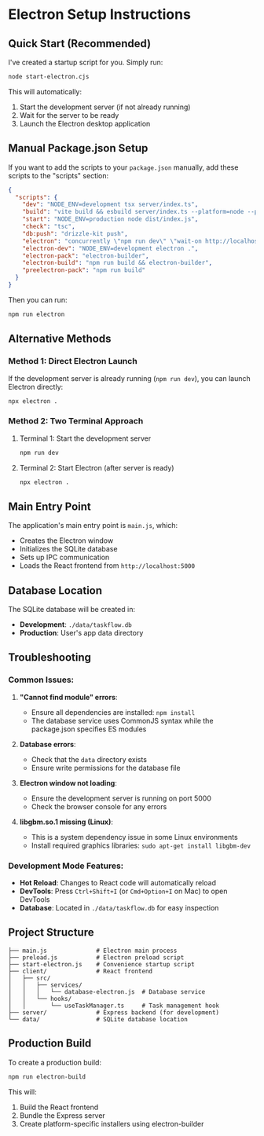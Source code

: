 # Electron Setup Instructions

## Quick Start (Recommended)

I've created a startup script for you. Simply run:

```bash
node start-electron.cjs
```

This will automatically:
1. Start the development server (if not already running)
2. Wait for the server to be ready
3. Launch the Electron desktop application

## Manual Package.json Setup

If you want to add the scripts to your `package.json` manually, add these scripts to the "scripts" section:

```json
{
  "scripts": {
    "dev": "NODE_ENV=development tsx server/index.ts",
    "build": "vite build && esbuild server/index.ts --platform=node --packages=external --bundle --format=esm --outdir=dist",
    "start": "NODE_ENV=production node dist/index.js",
    "check": "tsc",
    "db:push": "drizzle-kit push",
    "electron": "concurrently \"npm run dev\" \"wait-on http://localhost:5000 && electron .\"",
    "electron-dev": "NODE_ENV=development electron .",
    "electron-pack": "electron-builder",
    "electron-build": "npm run build && electron-builder",
    "preelectron-pack": "npm run build"
  }
}
```

Then you can run:
```bash
npm run electron
```

## Alternative Methods

### Method 1: Direct Electron Launch
If the development server is already running (`npm run dev`), you can launch Electron directly:

```bash
npx electron .
```

### Method 2: Two Terminal Approach
1. Terminal 1: Start the development server
   ```bash
   npm run dev
   ```

2. Terminal 2: Start Electron (after server is ready)
   ```bash
   npx electron .
   ```

## Main Entry Point

The application's main entry point is `main.js`, which:
- Creates the Electron window
- Initializes the SQLite database
- Sets up IPC communication
- Loads the React frontend from `http://localhost:5000`

## Database Location

The SQLite database will be created in:
- **Development**: `./data/taskflow.db`
- **Production**: User's app data directory

## Troubleshooting

### Common Issues:

1. **"Cannot find module" errors**:
   - Ensure all dependencies are installed: `npm install`
   - The database service uses CommonJS syntax while the package.json specifies ES modules

2. **Database errors**:
   - Check that the `data` directory exists
   - Ensure write permissions for the database file

3. **Electron window not loading**:
   - Ensure the development server is running on port 5000
   - Check the browser console for any errors

4. **libgbm.so.1 missing (Linux)**:
   - This is a system dependency issue in some Linux environments
   - Install required graphics libraries: `sudo apt-get install libgbm-dev`

### Development Mode Features:

- **Hot Reload**: Changes to React code will automatically reload
- **DevTools**: Press `Ctrl+Shift+I` (or `Cmd+Option+I` on Mac) to open DevTools
- **Database**: Located in `./data/taskflow.db` for easy inspection

## Project Structure

```
├── main.js              # Electron main process
├── preload.js           # Electron preload script
├── start-electron.js    # Convenience startup script
├── client/              # React frontend
│   ├── src/
│   │   ├── services/
│   │   │   └── database-electron.js  # Database service
│   │   └── hooks/
│   │       └── useTaskManager.ts     # Task management hook
├── server/              # Express backend (for development)
└── data/                # SQLite database location
```

## Production Build

To create a production build:

```bash
npm run electron-build
```

This will:
1. Build the React frontend
2. Bundle the Express server
3. Create platform-specific installers using electron-builder